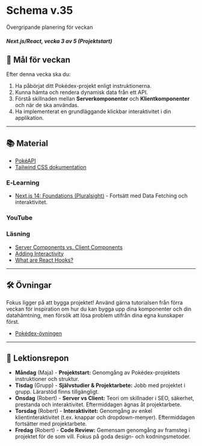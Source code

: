 # Schema v.35

Övergripande planering för veckan

##### Next.js/React, vecka 3 av 5 (Projektstart)

## 🎯 Mål för veckan

Efter denna vecka ska du:

1.  Ha påbörjat ditt Pokédex-projekt enligt instruktionerna.
2.  Kunna hämta och rendera dynamisk data från ett API.
3.  Förstå skillnaden mellan **Serverkomponenter** och **Klientkomponenter** och när de ska användas.
4.  Ha implementerat en grundläggande klickbar interaktivitet i din applikation.

-----

## 📚 Material
  * [PokéAPI](https://pokeapi.co/)
  * [Tailwind CSS dokumentation](https://tailwindcss.com/docs/)

### E‑Learning

  * [Next.js 14: Foundations (Pluralsight)](https://app.pluralsight.com/library/courses/nextjs-13-fundamentals/table-of-contents) - Fortsätt med Data Fetching och interaktivitet.

### YouTube


### Läsning

  * [Server Components vs. Client Components](https://nextjs.org/docs/app/building-your-application/rendering/server-components)
  * [Adding Interactivity](https://www.google.com/search?q=https://nextjs.org/docs/app/building-your-application/rendering/client-components%23adding-interactivity)
  * [What are React Hooks?](https://www.google.com/search?q=https://react.dev/blog/2018/11/19/introducing-hooks)

-----

## 🛠️ Övningar

Fokus ligger på att bygga projektet\! Använd gärna tutorialsen från förra veckan för inspiration om hur du kan bygga upp dina komponenter och din datahämtning, men försök att lösa problem utifrån dina egna kunskaper först.
* [Pokédex-övningen](https://github.com/Lexicon-frontend-2025/nextjs_uppgift-pokedex)

-----

## 📑 Lektionsrepon

  * **Måndag** (Maja) - **Projektstart:** Genomgång av Pokédex-projektets instruktioner och struktur.
  * **Tisdag** (Grupp) - **Självstudier & Projektarbete:** Jobb med projektet i grupp. Lärarstöd finns tillgängligt. 
  * **Onsdag** (Robert) - **Server vs Client:** Teori om skillnader i SEO, säkerhet, prestanda och interaktivitet. Eftermiddagen ägnas åt projektarbete.
  * **Torsdag** (Robert) - **Interaktivitet:** Genomgång av enkel klientinteraktivitet (t.ex. knappar och dropdown-menyer). Eftermiddagen fortsätter med projektarbete.
  * **Fredag** (Robert) - **Code Review:** Gemensam genomgång av framsteg i projektet för de som vill. Fokus på goda design- och kodningsmetoder.
